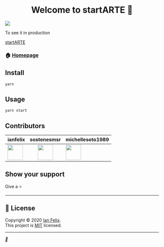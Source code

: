 <h1 align="center">Welcome to startARTE 👋</h1>

<img src="https://user-images.githubusercontent.com/62842327/95707246-61477000-0c2f-11eb-9f41-e8faaee1f82d.png">

To see it in production

<a href="https://startarte.vercel.app/" target="_blanck">startARTE<a/>


### 🏠 [Homepage](https://github.com/ianfelix/startARTE#readme)

## Install

```sh
yarn
```

## Usage

```sh
yarn start
```

## Contributors

| ianfelix | sostenesmsr | michellesoto1989 |
| --- |:---:|:--- |
| <img width="50" src="https://avatars2.githubusercontent.com/u/62842327?s=460&u=8b179c783b0352e44200bc07ace2f824f650841b&v=4"> | <img width="50" src="https://avatars2.githubusercontent.com/u/64793969?s=460&u=ab48a75095944e4eb4956968a4905e1ff9170895&v=4"> | <img width="50" align="center" src="https://avatars1.githubusercontent.com/u/70185199?s=460&v=4"> |


## Show your support

Give a ⭐️ 

---

## 📝 License

Copyright © 2020 [Ian Felix](https://github.com/ianfelix).<br />
This project is [MIT](https://github.com/ianfelix/startARTE/blob/master/LICENSE) licensed.

***
_💜_
